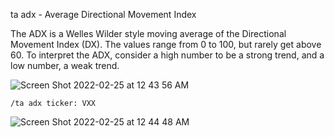 ta adx - Average Directional Movement Index

The ADX is a Welles Wilder style moving average of the Directional Movement Index (DX). The values range from 0 to 100, but rarely get above 60. To interpret the ADX, consider a high number to be a strong trend, and a low number, a weak trend.

![Screen Shot 2022-02-25 at 12 43 56 AM](https://user-images.githubusercontent.com/85772166/155683720-afce5c9f-8277-436b-8c6b-afca0a07b8f5.png)

```
/ta adx ticker: VXX
```

![Screen Shot 2022-02-25 at 12 44 48 AM](https://user-images.githubusercontent.com/85772166/155683831-e49052de-cbed-4415-b468-913561849b4e.png)
